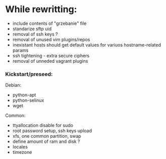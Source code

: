 # While rewritting:
- include contents of "grzebanie" file
- standarize sftp uid
- removal of ssh keys ?
- removal of unused vim plugins/repos
- inexistant hosts should get default values for variuos hostname-related
  params
- ssh tightening - extra secure ciphers
- removal of unneded vagrant plugins

### Kickstart/preseed:
 Debian:
 - python-apt
 - python-selinux
 - wget

 Common:
 - ttyallocation disable for sudo
 - root password setup, ssh keys upload
 - xfs, one common partition, swap
 - define amount of ram and disk ?
 - locales
 - timezone
